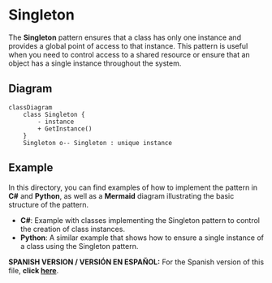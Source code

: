 
# Singleton

The **Singleton** pattern ensures that a class has only one instance and provides a global point of access to that instance. This pattern is useful when you need to control access to a shared resource or ensure that an object has a single instance throughout the system.

## Diagram

```mermaid
classDiagram
    class Singleton {
        - instance
        + GetInstance()
    }
    Singleton o-- Singleton : unique instance
```

## Example

In this directory, you can find examples of how to implement the pattern in **C#** and **Python**, as well as a **Mermaid** diagram illustrating the basic structure of the pattern.

- **C#**: Example with classes implementing the Singleton pattern to control the creation of class instances.
- **Python**: A similar example that shows how to ensure a single instance of a class using the Singleton pattern.

**SPANISH VERSION / VERSIÓN EN ESPAÑOL:** For the Spanish version of this file, **click [here](README_ES.md)**.
